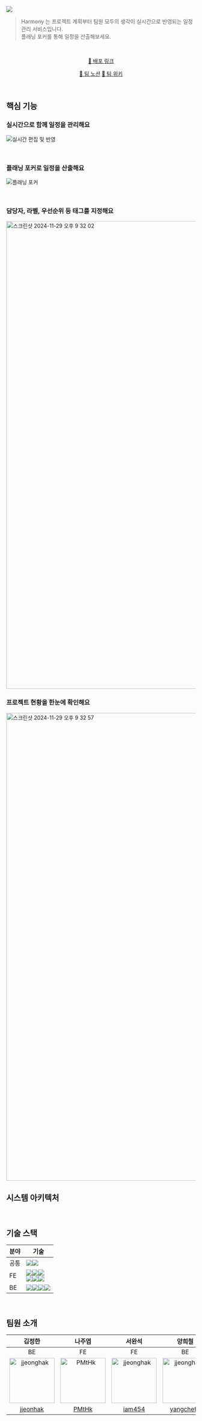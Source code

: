 <img src="https://github.com/user-attachments/assets/8efd5375-964f-4390-95b1-9ad5b72c5e98">

> Harmony 는 프로젝트 계획부터 팀원 모두의 생각이 실시간으로 반영되는 일정관리 서비스입니다.  
> 플래닝 포커를 통해 일정을 산출해보세요.

<div align="center">

<br />

[🔗 배포 링크](https://boost-harmony.kro.kr)

[🔗 팀 노션](https://harmony-by-4card.notion.site/Harmony-133c9475000c80d88c9cdda300b6b4cd)
[🔗 팀 위키](https://github.com/boostcampwm-2024/web06-harmony/wiki)

</div>

<br />

## 핵심 기능

### 실시간으로 함께 일정을 관리해요

![실시간 편집 및 반영](https://github.com/user-attachments/assets/5f9209f5-a8a3-4918-8af5-9ca9ae3347b2)

<br />

### 플래닝 포커로 일정을 산출해요

![플래닝 포커](https://github.com/user-attachments/assets/18d1a7c7-e3d5-438c-9d4f-606fe55a3a9c)

<br />

### 담당자, 라벨, 우선순위 등 태그를 지정해요

<img width="1243" alt="스크린샷 2024-11-29 오후 9 32 02" src="https://github.com/user-attachments/assets/45ece965-e5af-4249-8ceb-837437fd442a">

<br />

### 프로젝트 현황을 한눈에 확인해요

<img width="1243" alt="스크린샷 2024-11-29 오후 9 32 57" src="https://github.com/user-attachments/assets/8e21bc87-93eb-487c-b664-57a3e3629e59">

<br />

## 시스템 아키텍처

<br />
<!-- 핵심 경험 -->

## 기술 스택

| 분야 | 기술                                                                                                                                                                                                                                                                                                                                                                                                                                                                                                                                                                                                                                                                                           |
| ---- | ---------------------------------------------------------------------------------------------------------------------------------------------------------------------------------------------------------------------------------------------------------------------------------------------------------------------------------------------------------------------------------------------------------------------------------------------------------------------------------------------------------------------------------------------------------------------------------------------------------------------------------------------------------------------------------------------- |
| 공통 | <img src="https://img.shields.io/badge/typescript-3178C6?style=for-the-badge&logo=typescript&logoColor=white"><img src="https://img.shields.io/badge/socket.io-010101?style=for-the-badge&logo=socket.io&logoColor=white">                                                                                                                                                                                                                                                                                                                                                                                                                                                                     |
| FE   | <img src="https://img.shields.io/badge/react-61DAFB?style=for-the-badge&logo=react&logoColor=white"><img src="https://img.shields.io/badge/tanstack query-FF4154?style=for-the-badge&logo=react-query&logoColor=white"><img src="https://img.shields.io/badge/tanstack%20router-FF4154?style=for-the-badge&logo=react-query&logoColor=white"><br><img src="https://img.shields.io/badge/framer%20motion-0055FF?style=for-the-badge&logo=framer&logoColor=white"><img src="https://img.shields.io/badge/shadcn-4F46E5?style=for-the-badge&logo=tailwindcss&logoColor=white"><img src="https://img.shields.io/badge/tailwind%20css-38B2AC?style=for-the-badge&logo=tailwindcss&logoColor=white"> |
| BE   | <img src="https://img.shields.io/badge/nestjs-E0234E?style=for-the-badge&logo=nestjs&logoColor=white"><img src="https://img.shields.io/badge/typeorm-FFA500?style=for-the-badge&logo=typeorm&logoColor=white"><img src="https://img.shields.io/badge/sharedb-1D4ED8?style=for-the-badge&logo=databricks&logoColor=white"><img src="https://img.shields.io/badge/mysql-4479A1?style=for-the-badge&logo=mysql&logoColor=white">                                                                                                                                                                                                                                                                  |

<br />

## 팀원 소개

|                                             김정한                                             |                                           나주엽                                            |                                             서완석                                             |                                             양희철                                              |
| :--------------------------------------------------------------------------------------------: | :-----------------------------------------------------------------------------------------: | :--------------------------------------------------------------------------------------------: | :---------------------------------------------------------------------------------------------: |
|                                               BE                                               |                                             FE                                              |                                               FE                                               |                                               BE                                                |
| <img src="https://avatars.githubusercontent.com/u/77607258?v=4" alt="jjeonghak" width="120" /> | <img src="https://avatars.githubusercontent.com/u/101315505?v=4" alt="PMtHk" width="120" /> | <img src="https://avatars.githubusercontent.com/u/81221398?v=4" alt="jjeonghak" width="120" /> | <img src="https://avatars.githubusercontent.com/u/113877384?v=4" alt="jjeonghak" width="120" /> |
|                            [jjeonhak](https://github.com/jjeonghak)                            |                              [PMtHk](https://github.com/PMtHk)                              |                              [iam454](https://github.com/iam454)                               |                            [yangchef1](https://github.com/yangchef1)                            |
